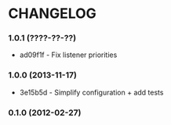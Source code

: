 # CHANGELOG

### 1.0.1 (????-??-??)

 * ad09f1f - Fix listener priorities

### 1.0.0 (2013-11-17)

 * 3e15b5d - Simplify configuration + add tests

### 0.1.0 (2012-02-27)
